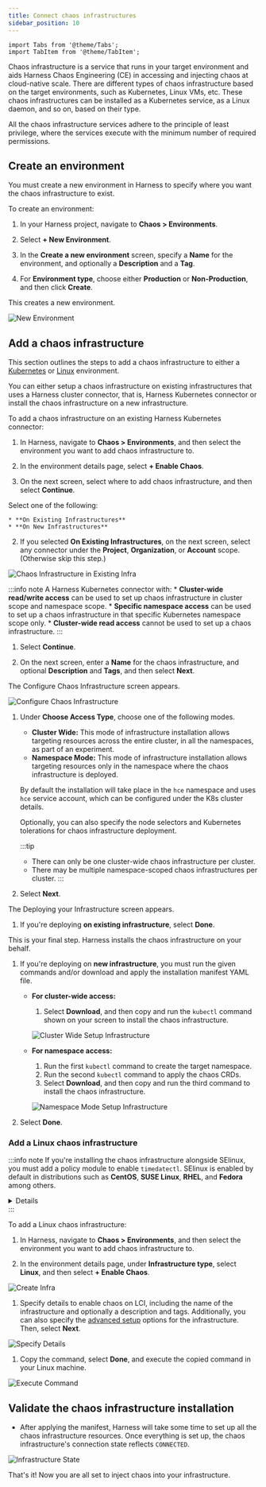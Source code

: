 ```yaml
---
title: Connect chaos infrastructures
sidebar_position: 10
---
```

```mdx-code-block
import Tabs from '@theme/Tabs';
import TabItem from '@theme/TabItem';
```

Chaos infrastructure is a service that runs in your target environment and aids Harness Chaos Engineering (CE) in accessing and injecting chaos at cloud-native scale. There are different types of chaos infrastructure based on the target environments, such as Kubernetes, Linux VMs, etc. These chaos infrastructures can be installed as a Kubernetes service, as a Linux daemon, and so on, based on their type.

All the chaos infrastructure services adhere to the principle of least privilege, where the services execute with the minimum number of required permissions.

## Create an environment

You must create a new environment in Harness to specify where you want the chaos infrastructure to exist.

To create an environment:

1. In your Harness project, navigate to **Chaos > Environments**.

1. Select **+ New Environment**.

1. In the **Create a new environment** screen, specify a **Name** for the environment, and optionally a **Description** and a **Tag**. 
1. For **Environment type**, choose either **Production** or **Non-Production**, and then click **Create**.

  This creates a new environment.

  ![New Environment](./static/connect-chaos-infrastructures/new-environment.png)

## Add a chaos infrastructure

This section outlines the steps to add a chaos infrastructure to either a [Kubernetes](#add-a-kubernetes-chaos-infrastructure) or [Linux](#add-a-linux-chaos-infrastructure) environment.

You can either setup a chaos infrastructure on existing infrastructures that uses a Harness cluster connector, that is, Harness Kubernetes connector or install the chaos infrastructure on a new infrastructure.

To add a chaos infrastructure on an existing Harness Kubernetes connector:

1. In Harness, navigate to **Chaos > Environments**, and then select the environment you want to add chaos infrastructure to.

1. In  the environment details page, select **+ Enable Chaos**.

1. On the next screen, select where to add chaos infrastructure, and then select **Continue**.

  Select one of the following:

    * **On Existing Infrastructures** 
    * **On New Infrastructures**

2. If you selected **On Existing Infrastructures**, on the next screen, select any connector under the **Project**, **Organization**, or **Account** scope. (Otherwise skip this step.)

  ![Chaos Infrastructure in Existing Infra](./static/connect-chaos-infrastructures/chaos-infrastructure-in-existing-infra.png)

  :::info note
  A Harness Kubernetes connector with:
    * **Cluster-wide read/write access** can be used to set up chaos infrastructure in cluster scope and namespace scope.
    * **Specific namespace access** can be used to set up a chaos infrastructure in that specific Kubernetes namespace scope only.
    * **Cluster-wide read access** cannot be used to set up a chaos infrastructure.
  :::

1. Select **Continue**.

1. On the next screen, enter a **Name** for the chaos infrastructure, and optional **Description** and **Tags**, and then select **Next**.

  The Configure Chaos Infrastructure screen appears.

  ![Configure Chaos Infrastructure](./static/connect-chaos-infrastructures/configure-chaos-infrastructure.png)

1. Under **Choose Access Type**, choose one of the following modes.

    * **Cluster Wide:** This mode of infrastructure installation allows targeting resources across the entire cluster, in all the namespaces, as part of an experiment. 
    * **Namespace Mode:** This mode of infrastructure installation allows targeting resources only in the namespace where the chaos infrastructure is deployed.

    By default the installation will take place in the `hce` namespace and uses `hce` service account, which can be configured under the K8s cluster details.
    
    Optionally, you can also specify the node selectors and Kubernetes tolerations for chaos infrastructure deployment.

    :::tip
    - There can only be one cluster-wide chaos infrastructure per cluster.
    - There may be multiple namespace-scoped chaos infrastructures per cluster.
    :::

1. Select **Next**.

  The Deploying your Infrastructure screen appears. 

1. If you're deploying **on existing infrastructure**, select **Done**.  

  This is your final step. Harness installs the chaos infrastructure on your behalf.

1. If you're deploying on **new infrastructure**, you must run the given commands and/or download and apply the installation manifest YAML file.

    * **For cluster-wide access:** 

      1. Select **Download**, and then copy and run the `kubectl` command shown on your screen to install the chaos infrastructure.

      ![Cluster Wide Setup Infrastructure](./static/connect-chaos-infrastructures/cluster-wide-setup-infrastructure.png)

    * **For namespace access:** 

      1. Run the first `kubectl` command to create the target namespace.
      1. Run the second `kubectl` command to apply the chaos CRDs.
      1. Select **Download**, and then copy and run the third command to install the chaos infrastructure.

      ![Namespace Mode Setup Infrastructure](./static/connect-chaos-infrastructures/ns-mode-setup-infrastructure.png)

1. Select **Done**.

### Add a Linux chaos infrastructure

:::info note
If you're installing the chaos infrastructure alongside SElinux, you must add a policy module to enable `timedatectl`. SElinux is enabled by default in distributions such as **CentOS**, **SUSE Linux**, **RHEL**, and **Fedora** among others.

<details>

If you have enabled SELinux for your OS, you must add a policy module prior to the installation of the infrastructure to access `timedatectl`, which is used in the **linux-time-chaos** fault.

To add the policy module:

1. Create the file `timedatectlAllow.te` in your Linux machine as follows:

  ```te

  module timedatectlAllow 1.0;

  require {
          type systemd_timedated_t;
          type initrc_t;
          class dbus send_msg;
  }

  #============= systemd_timedated_t ==============
  allow systemd_timedated_t initrc_t:dbus send_msg;

  ```

1. Install the utilities that will help in compiling and packaging the policy module for your system. Here, we're using the yum package manager to install them:

  ```bash
  sudo yum install -y policycoreutils-python checkpolicy
  ```

1. After the installation of these packages, compile the policy module with the following command:

  ```bash
  sudo checkmodule -M -m -o timedatectlAllow.mod timedatectlAllow.te
  ```

  This creates the binary policy module file `timedatectlAllow.mod`. 

1. Use the policy module file from the previous step to create a policy module package:

  ```bash
  sudo semodule_package -o timedatectlAllow.pp -m timedatectlAllow.mod
  ```

  This creates the policy module package file `timedatectlAllow.pp`. 

1. Add the package file from the previous step alongside the other SELinux modules in your system:

  ```bash
  sudo semodule -i timedatectlAllow.pp
  ```

The SELinux policy module is now added, and you can proceed to install the infrastructure.

</details>
:::

To add a Linux chaos infrastructure:

1. In Harness, navigate to **Chaos > Environments**, and then select the environment you want to add chaos infrastructure to.

1. In the environment details page, under **Infrastructure type**, select **Linux**, and then select **+ Enable Chaos**.

  ![Create Infra](./static/connect-chaos-infrastructures/2.select-linux.png)

1. Specify details to enable chaos on LCI, including the name of the infrastructure and optionally a description and tags. Additionally, you can also specify the [advanced setup](./linux-chaos-infrastructure-advanced-management.md#advanced-setup) options for the infrastructure. Then, select **Next**.

  ![Specify Details](./static/connect-chaos-infrastructures/3.configure-chaos.png)

1. Copy the command, select **Done**, and execute the copied command in your Linux machine.

  ![Execute Command](./static/connect-chaos-infrastructures/4.deploy-infra.png)


## Validate the chaos infrastructure installation
- After applying the manifest, Harness will take some time to set up all the chaos infrastructure resources. Once everything is set up, the chaos infrastructure's connection state reflects `CONNECTED`.

![Infrastructure State](./static/connect-chaos-infrastructures/infrastructure-state.png)

That's it! Now you are all set to inject chaos into your infrastructure.